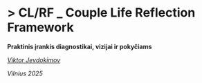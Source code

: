 # > CL/RF _ Couple Life Reflection Framework

**Praktinis įrankis diagnostikai, vizijai ir pokyčiams**

_[Viktor Jevdokimov](https://www.linkedin.com/in/viktor-jevdokimov)_

_Vilnius 2025_
